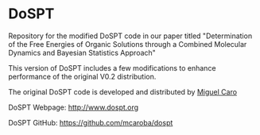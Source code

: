 # DoSPT
Repository for the modified DoSPT code in our paper titled "Determination of the Free Energies of Organic Solutions through a Combined Molecular Dynamics and Bayesian Statistics Approach"

This version of DoSPT includes a few modifications to enhance performance of the original V0.2 distribution. 


The original DoSPT code is developed and distributed by [Miguel Caro](http:/mcaroba.dyndns.org)

DoSPT Webpage: <http://www.dospt.org>

DoSPT GitHub: <https://github.com/mcaroba/dospt>
